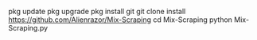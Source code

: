 pkg update 
pkg upgrade 
pkg install git
git clone install https://github.com/Alienrazor/Mix-Scraping
cd Mix-Scraping
python Mix-Scraping.py

